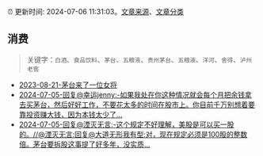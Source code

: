 :alarm_clock: 更新时间: 2024-07-06 11:31:03。[文章来源](/README.md)、[文章分类](/TAGS.md)

## 消费


> 关键字：`白酒`、`食品饮料`、`茅台`、`五粮液`、`贵州茅台`、`五粮液`、`洋河`、`舍得`、`泸州老窖`



- [2023-08-21-茅台来了一位女将](https://www.aicaijing.com.cn/article/18587) 
- [2024-07-05-回复@幸运jenny:-如果我处在你这种情况就会每个月把余钱拿去买茅台，然后好好工作，不要花太多的时间在股市上。你目前千万别想着要靠投资赚大钱，因为本钱太少了...](https://xueqiu.com/1247347556/296332554) 
- [2024-07-05-回复@湮灭无言:-这个规定不好理解，美股是可以买一股的。//@湮灭无言:回复@大道无形我有型:对，现在规定必须是100股的整数倍。茅台要拆股这事提了好多年，没实质...](https://xueqiu.com/1247347556/296391074) 
